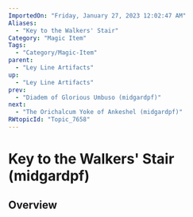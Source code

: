 ```yaml
---
ImportedOn: "Friday, January 27, 2023 12:02:47 AM"
Aliases:
  - "Key to the Walkers' Stair"
Category: "Magic Item"
Tags:
  - "Category/Magic-Item"
parent:
  - "Ley Line Artifacts"
up:
  - "Ley Line Artifacts"
prev:
  - "Diadem of Glorious Umbuso (midgardpf)"
next:
  - "The Orichalcum Yoke of Ankeshel (midgardpf)"
RWtopicId: "Topic_7658"
---
```

# Key to the Walkers' Stair (midgardpf)
## Overview
